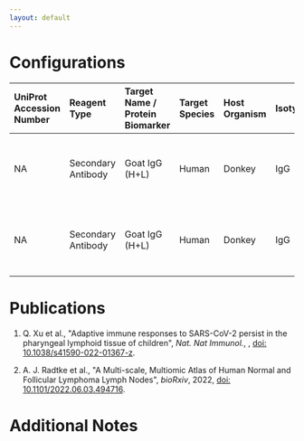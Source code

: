 ```yaml
---
layout: default
---
```


# Configurations

| UniProt Accession Number   | Reagent Type       | Target Name / Protein Biomarker   | Target Species   | Host Organism   | Isotype   | Clonality   | Vendor                   | Catalog Number   | Conjugate   | RRID       | Availability   | Method                 | Tissue Preservation   | Target Tissue   | Tissue State        | Detergent         | Antigen Retrieval Conditions                                  | Dye Inactivation Conditions   | Recommend   | Agree                                    | Disagree   | Contributor         | Notes   |
|:---------------------------|:-------------------|:----------------------------------|:-----------------|:----------------|:----------|:------------|:-------------------------|:-----------------|:------------|:-----------|:---------------|:-----------------------|:----------------------|:----------------|:--------------------|:------------------|:--------------------------------------------------------------|:------------------------------|:------------|:-----------------------------------------|:-----------|:--------------------|:--------|
| NA                         | Secondary Antibody | Goat IgG (H+L)                    | Human            | Donkey          | IgG       | Polyclonal  | Thermo Fisher Scientific | A-21084          | AF680       | AB_2535741 | Stock          | Multiplexed 2D Imaging | FFPE                  | Tonsil          | NA                  | 0.3% Triton-X-100 | pH 6 for 40 minutes at 95C (AR6 Akoya Biosciences AR600250ML) | NA                            | Yes         | [0000-0003-4379-8967](https://orcid.org/0000-0003-4379-8967) [[1](#publications)] | NA         | [0000-0003-4379-8967](https://orcid.org/0000-0003-4379-8967) |         |
| NA                         | Secondary Antibody | Goat IgG (H+L)                    | Human            | Donkey          | IgG       | Polyclonal  | Thermo Fisher Scientific | A-21084          | AF680       | AB_2535741 | Stock          | Multiplexed 2D Imaging | FFPE                  | Lymph Node      | Follicular Lymphoma | 0.3% Triton-X-100 | pH 6 for 40 minutes at 95C (AR6 Akoya Biosciences AR600250ML) | NA                            | Yes         | [0000-0003-4379-8967](https://orcid.org/0000-0003-4379-8967) [[2](#publications)] | NA         | [0000-0003-4379-8967](https://orcid.org/0000-0003-4379-8967) |         |

# Publications

<a name="publications"></a>
1. Q. Xu et al., "Adaptive immune responses to SARS-CoV-2 persist in the pharyngeal lymphoid tissue of children", *Nat. Nat Immunol.*, , [doi: 10.1038/s41590-022-01367-z](https://doi.org/10.1038/s41590-022-01367-z).

2. A. J. Radtke et al., "A Multi-scale, Multiomic Atlas of Human Normal and Follicular Lymphoma Lymph Nodes", *bioRxiv*, 2022, [doi: 10.1101/2022.06.03.494716](https://doi.org/10.1101/2022.06.03.494716).


# Additional Notes

<a name="notes"></a>

